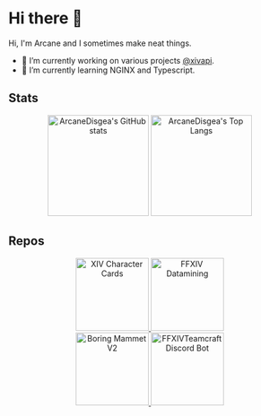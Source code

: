 # Hi there 👋

Hi, I'm Arcane and I sometimes make neat things.

- 🔭 I’m currently working on various projects [@xivapi](https://github.com/xivapi).
- 🌱 I’m currently learning NGINX and Typescript.

## Stats
<div align="center">
  <img height="180em" alt="ArcaneDisgea's GitHub stats" src="https://github-readme-stats.vercel.app/api?username=arcanedisgea&show_icons=true&theme=dark" />
  <img height="180em" alt="ArcaneDisgea's Top Langs" src="https://github-readme-stats.vercel.app/api/top-langs/?username=anuraghazra&layout=compact&theme=dark&langs_count=6" />
</div>

## Repos

<div align="center">
    <a href="https://github.com/xivapi/xiv-character-cards">
        <img height="130em" src="https://github-readme-stats.vercel.app/api/pin/?username=xivapi&repo=XIV-CHARACTER-CARDS&theme=dark" alt="XIV Character Cards" />
    </a>
    <a href="https://github.com/xivapi/ffxiv-datamining">
        <img height="130em" src="https://github-readme-stats.vercel.app/api/pin/?username=xivapi&repo=ffxiv-datamining&theme=dark" alt="FFXIV Datamining" />
    </a>
  <br/>
    <a href="https://github.com/ArcaneDisgea/Boring-Mammet-v2">
        <img height="130em" src="https://github-readme-stats.vercel.app/api/pin/?username=arcanedisgea&repo=boring-mammet-v2&theme=dark" alt="Boring Mammet V2"  />
    </a>
    <a href="https://github.com/ffxiv-teamcraft/discord-bot">
        <img height="130em" src="https://github-readme-stats.vercel.app/api/pin/?username=ffxiv-teamcraft&repo=discord-bot&theme=dark" alt="FFXIVTeamcraft Discord Bot"  />
    </a>
</div>

<!--
**ArcaneDisgea/ArcaneDisgea** is a ✨ _special_ ✨ repository because its `README.md` (this file) appears on your GitHub profile.

Here are some ideas to get you started:


- 👯 I’m looking to collaborate on ...
- 🤔 I’m looking for help with ...
- 💬 Ask me about ...
- 📫 How to reach me: ...
- 😄 Pronouns: ...
- ⚡ Fun fact: ...
-->
